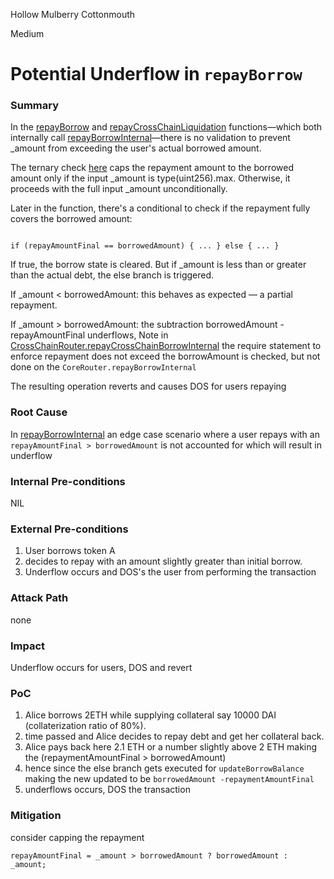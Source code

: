Hollow Mulberry Cottonmouth

Medium

# Potential Underflow in `repayBorrow`

### Summary

In the [repayBorrow](https://github.com/sherlock-audit/2025-05-lend-audit-contest/blob/main/Lend-V2/src/LayerZero/CoreRouter.sol#L212) and [repayCrossChainLiquidation](https://github.com/sherlock-audit/2025-05-lend-audit-contest/blob/main/Lend-V2/src/LayerZero/CoreRouter.sol#L216) functions—which both internally call [repayBorrowInternal](https://github.com/sherlock-audit/2025-05-lend-audit-contest/blob/main/Lend-V2/src/LayerZero/CoreRouter.sol#L459)—there is no validation to prevent _amount from exceeding the user's actual borrowed amount.

The ternary check [here](https://github.com/sherlock-audit/2025-05-lend-audit-contest/blob/main/Lend-V2/src/LayerZero/CoreRouter.sol#L480) caps the repayment amount to the borrowed amount only if the input _amount is type(uint256).max. Otherwise, it proceeds with the full input _amount unconditionally.

Later in the function, there's a conditional to check if the repayment fully covers the borrowed amount:

```solidity

if (repayAmountFinal == borrowedAmount) { ... } else { ... }
```
If true, the borrow state is cleared. But if _amount is less than or greater than the actual debt, the else branch is triggered.

If _amount < borrowedAmount: this behaves as expected — a partial repayment.

If _amount > borrowedAmount: the subtraction borrowedAmount - repayAmountFinal underflows, 
Note in [CrossChainRouter.repayCrossChainBorrowInternal](https://github.com/sherlock-audit/2025-05-lend-audit-contest/blob/main/Lend-V2/src/LayerZero/CrossChainRouter.sol#L384) the require statement to enforce repayment does not exceed the borrowAmount is checked, but not done on the `CoreRouter.repayBorrowInternal`

The resulting operation reverts and causes DOS for users repaying

### Root Cause

In [repayBorrowInternal](https://github.com/sherlock-audit/2025-05-lend-audit-contest/blob/main/Lend-V2/src/LayerZero/CoreRouter.sol#L459) an edge case scenario where a user repays with an `repayAmountFinal > borrowedAmount` is not accounted for which will result in underflow

### Internal Pre-conditions

NIL

### External Pre-conditions

1. User borrows token A
2. decides to repay with an amount slightly greater than initial borrow.
3. Underflow occurs and DOS's the user from performing the transaction

### Attack Path

none

### Impact

Underflow occurs for users, DOS and revert

### PoC

1. Alice borrows 2ETH while supplying collateral say 10000 DAI (collaterization ratio of 80%).
2. time passed and Alice decides to repay debt and get her collateral back.
3. Alice pays back here 2.1 ETH or a number slightly above 2 ETH making the (repaymentAmountFinal > borrowedAmount)
4. hence since the else branch gets executed for `updateBorrowBalance` making the new updated  to be `borrowedAmount -repaymentAmountFinal`
5. underflows occurs, DOS the transaction 

### Mitigation

consider capping the repayment

```solidity
repayAmountFinal = _amount > borrowedAmount ? borrowedAmount : _amount;
  ```